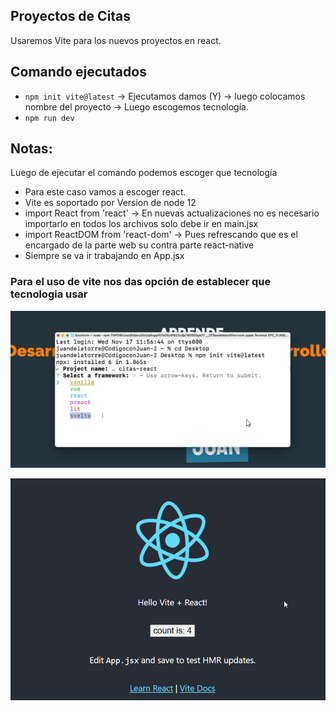 ## Proyectos de Citas

Usaremos Vite para los nuevos proyectos en react. 


## Comando ejecutados 

- `npm init vite@latest` -> Ejecutamos damos (Y) -> luego colocamos nombre del proyecto -> Luego escogemos tecnología. 
- `npm run dev`


## Notas: 
Luego de ejecutar el comando podemos escoger que tecnología
- Para este caso vamos a escoger react. 
- Vite es soportado por Version de  node 12
- import React from 'react' -> En nuevas actualizaciones no es necesario importarlo en todos los archivos solo debe ir en main.jsx 
- import ReactDOM from 'react-dom' -> Pues refrescando que es el encargado de la parte web su contra parte react-native 
- Siempre se va ir trabajando en App.jsx 
### Para el uso de vite nos das opción de establecer que tecnologia usar 

![Instalacion](./info/Instalacion_vite.png)

![Instalacion](./info/Oprando.png)